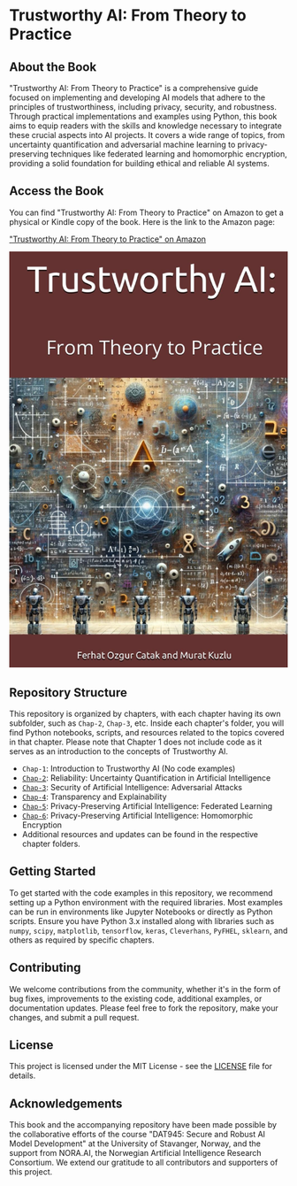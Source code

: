 # Trustworthy AI: From Theory to Practice

## About the Book

"Trustworthy AI: From Theory to Practice" is a comprehensive guide focused on implementing and developing AI models that adhere to the principles of trustworthiness, including privacy, security, and robustness. Through practical implementations and examples using Python, this book aims to equip readers with the skills and knowledge necessary to integrate these crucial aspects into AI projects. It covers a wide range of topics, from uncertainty quantification and adversarial machine learning to privacy-preserving techniques like federated learning and homomorphic encryption, providing a solid foundation for building ethical and reliable AI systems.


## Access the Book

You can find "Trustworthy AI: From Theory to Practice" on Amazon to get a physical or Kindle copy of the book. Here is the link to the Amazon page:

["Trustworthy AI: From Theory to Practice" on Amazon](https://a.co/d/hp2F8GP)




![Cover Image](book-cover.jpg)

## Repository Structure

This repository is organized by chapters, with each chapter having its own subfolder, such as `Chap-2`, `Chap-3`, etc. Inside each chapter's folder, you will find Python notebooks, scripts, and resources related to the topics covered in that chapter. Please note that Chapter 1 does not include code as it serves as an introduction to the concepts of Trustworthy AI.

- `Chap-1`: Introduction to Trustworthy AI (No code examples)
- [`Chap-2`](Chap-2): Reliability: Uncertainty Quantification in Artificial Intelligence
- [`Chap-3`](Chap-3): Security of Artificial Intelligence: Adversarial Attacks
- [`Chap-4`](Chap-4): Transparency and Explainability
- [`Chap-5`](Chap-5): Privacy-Preserving Artificial Intelligence: Federated Learning
- [`Chap-6`](Chap-6): Privacy-Preserving Artificial Intelligence: Homomorphic Encryption
- Additional resources and updates can be found in the respective chapter folders.

## Getting Started

To get started with the code examples in this repository, we recommend setting up a Python environment with the required libraries. Most examples can be run in environments like Jupyter Notebooks or directly as Python scripts. Ensure you have Python 3.x installed along with libraries such as `numpy`, `scipy`, `matplotlib`, `tensorflow`, `keras`, `Cleverhans`, `PyFHEL`, `sklearn`, and others as required by specific chapters.

## Contributing

We welcome contributions from the community, whether it's in the form of bug fixes, improvements to the existing code, additional examples, or documentation updates. Please feel free to fork the repository, make your changes, and submit a pull request.

## License

This project is licensed under the MIT License - see the [LICENSE](LICENSE) file for details.

## Acknowledgements

This book and the accompanying repository have been made possible by the collaborative efforts of the course "DAT945: Secure and Robust AI Model Development" at the University of Stavanger, Norway, and the support from NORA.AI, the Norwegian Artificial Intelligence Research Consortium. We extend our gratitude to all contributors and supporters of this project.
